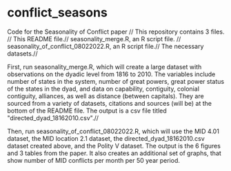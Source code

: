 # conflict_seasons
Code for the Seasonality of Conflict paper //
This repository contains 3 files. //
This README file.//
seasonality_merge.R, an R script file. //
seasonality_of_conflict_08022022.R, an R script file.//
The necessary datasets.//

First, run seasonality_merge.R, which will create a large dataset with observations on the dyadic level from 1816 to 2010. The variables include number of states in the system, number of great powers, great power status of the states in the dyad, and data on capability, contiguity, colonial contiguity, alliances, as well as distance (between capitals). They are sourced from a variety of datasets, citations and sources (will be) at the bottom of the README file. The output is a csv file titled "directed_dyad_18162010.csv".//

Then, run seasonality_of_conflict_08022022.R, which will use the MID 4.01 dataset, the MID location 2.1 dataset, the directed_dyad_18162010.csv dataset created above, and the Polity V dataset. The output is the 6 figures and 3 tables from the paper. It also creates an additional set of graphs, that show number of MID conflicts per month per 50 year period. 
